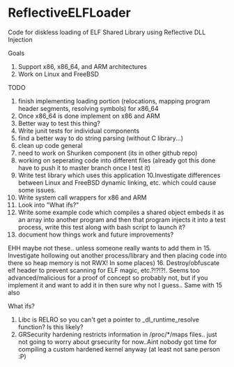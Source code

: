 # ReflectiveELFLoader
Code for diskless loading of ELF Shared Library using Reflective DLL Injection

Goals

1. Support x86, x86_64, and ARM architectures
2. Work on Linux and FreeBSD

TODO

1. finish implementing loading portion (relocations, mapping program header segments, resolving symbols) for x86_64
2. Once x86_64 is done implement on x86 and ARM 
3. Better way to test this thing?
4. Write junit tests for individual components
5. find a better way to do string parsing (without C library...)
6. clean up code general
7. need to work on Shuriken component (its in other github repo)
8. working on seperating code into different files (already got this done have to push it to master branch once  I test it)
9. Write test library which uses this application
10.Investigate differences between Linux and FreeBSD dynamic linking, etc. which could cause some issues. 
11. Write system call wrappers for x86 and ARM
12. Look into "What ifs?"
13. Write some example code which compiles a shared object embeds it as an array into another program and then that program injects it into a test process, write this test along with bash script to launch it?
14. document how things work and future improvements?

EHH maybe not these.. unless someone really wants to add them in
15. Investigate hollowing out another process/library and then placing code into there so heap memory is not RWX! In some places)
16. Destroy/obfuscate elf header to prevent scanning for ELF magic, etc.?!?!?!. Seems too advanced/malicious for a proof of concept so probably not, but if you implement it and want to add it in then sure why not I guess.. Same with 15 also

What ifs?

1. Libc is RELRO so you can't get a pointer to _dl_runtime_resolve function? Is this likely?
2. GRSecurity hardening restricts information in /proc/*/maps files.. just not going to worry about grsecurity for now..Aint nobody got time for compiling a custom hardened kernel anyway (at least not sane person :P)
